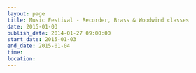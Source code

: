 ```yaml
---
layout: page
title: Music Festival - Recorder, Brass & Woodwind classes
date: 2015-01-03
publish_date: 2014-01-27 09:00:00
start_date: 2015-01-03
end_date: 2015-01-04
time: 
location: 
---
```


